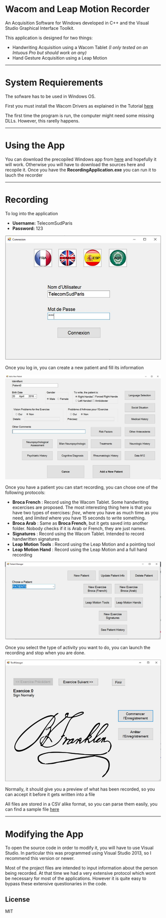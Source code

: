 # Wacom and Leap Motion Recorder 

An Acquisition Software for Windows developed in C++ and the Visual Studio Graphical Interface Toolkit. 

This application is designed for two things:
- Handwriting Acquisition using a Wacom Tablet *(I only tested on an Intuous Pro but should work on any)*
- Hand Gesture Acquisition using a Leap Motion

-------
# System Requierements

The sofware has to be used in Windows OS.

First you must install the Wacom Drivers as explained in the Tutorial [here](https://www.dropbox.com/s/juup7uxulsmdr6z/Wacom_Configuration.pdf?dl=0)

The first time the program is run, the computer might need some missing DLLs. However, this rarelly happens.

-------
# Using the App

You can download the precopiled Windows app from [here](https://www.dropbox.com/s/dodpf0txgpwdu8w/Recorder.tar.gz?dl=0) and hopefully it will work.
Otherwise you will have to download the sources here and recopile it.
Once you have the **RecordingApplication.exe** you can run it to lauch the recorder 

------
# Recording

To log into the application
- **Username:** TelecomSudParis
- **Password:** 123

![](./images/Capture1.jpg)

Once you log in, you can create a new patient and fill its information

![](./images/Capture2.jpg)

Once you have a patient you can start recording, you can chose one of the following protocols:

- **Broca French** : Record using the Wacom Tablet. Some handwriting excercises are proposed. The most interesting thing here is that you have two types of  exercises: *free*, where you have as much time as you need, and *limited* where you have 15 seconds to write something. 
- **Broca Arab** : Same as **Broca French**, but it gets saved into another folder. Nobody checks if it is Arab or French, they are just names.
- **Signatures** : Record using the Wacom Tablet. Intended to record handwritten signatures
- **Leap Motion Tools** : Record using the Leap Motion and a pointing tool
- **Leap Motion Hand** : Record using the Leap Motion and a full hand recording

![](./images/Capture3.jpg)

Once you select the type of activity you want to do, you can launch the recording and stop when you are done.

![](./images/Capture4.jpg)
 
Normally, it should give you a preview of what has been recorded, so you can accept it before it gets written into a file

All files are stored in a CSV alike format, so you can parse them easily, you can find a sample file [here]()

-------
# Modifying the App
To open the source code in order to modify it, you will have to use Visual Studio.
In particular this was programmed using Visual Studio 2013, so I recommend this version or newer.

Most of the project files are intended to input information about the person being recorded.
At that time we had a very extensive protocol which wont be necessary for most of the applications.
However it is quite easy to bypass these extensive questionaries in the code.

License
----
MIT
